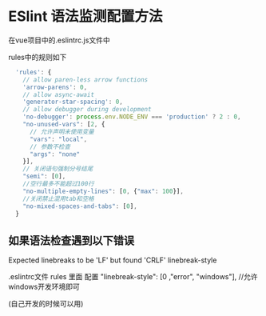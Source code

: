 # ESlint 语法监测配置方法

在vue项目中的.eslintrc.js文件中

rules中的规则如下

```js
  'rules': {
    // allow paren-less arrow functions
    'arrow-parens': 0,
    // allow async-await
    'generator-star-spacing': 0,
    // allow debugger during development
    'no-debugger': process.env.NODE_ENV === 'production' ? 2 : 0,
    "no-unused-vars": [2, { 
      // 允许声明未使用变量
      "vars": "local",
      // 参数不检查
      "args": "none" 
    }],
    // 关闭语句强制分号结尾
    "semi": [0],
    //空行最多不能超过100行
    "no-multiple-empty-lines": [0, {"max": 100}],
    //关闭禁止混用tab和空格
    "no-mixed-spaces-and-tabs": [0],
  }
```

## 如果语法检查遇到以下错误

Expected linebreaks to be 'LF' but found 'CRLF'  linebreak-style

.eslintrc文件 rules 里面 配置 "linebreak-style": [0 ,"error", "windows"], //允许windows开发环境即可

(自己开发的时候可以用)
